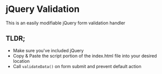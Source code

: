 # jQuery Validation
This is an easily modifiable jQuery form validation handler

## TLDR;
- Make sure you've included jQuery
- Copy & Paste the script portion of the index.html file into your desired location
- Call `validateData()` on form submit and prevent default action